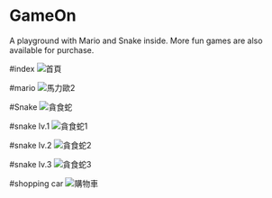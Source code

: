 # GameOn

A playground with Mario and Snake inside. More fun games are also available for purchase.

#index
![首頁](https://user-images.githubusercontent.com/114140041/224704229-4fa24d7b-9de4-40d0-a437-7f76c22ceb09.png)



#mario
![馬力歐2](https://user-images.githubusercontent.com/114140041/224704187-2b6ce9bd-33b1-4948-8973-69f0d6bbba54.png)


#Snake
![貪食蛇](https://user-images.githubusercontent.com/114140041/224704328-536a8205-25d3-41a1-bf8c-f945a0c7a048.png)


#snake lv.1
![貪食蛇1](https://user-images.githubusercontent.com/114140041/224704078-646da864-6ed9-49c0-8c71-084b4de35ffe.png)

#snake lv.2
![貪食蛇2](https://user-images.githubusercontent.com/114140041/224704110-7ef99544-419a-486b-9805-58a649b234e9.png)


#snake lv.3
![貪食蛇3](https://user-images.githubusercontent.com/114140041/224704122-3e675f16-181f-4b01-a445-888933868d2d.png)




#shopping car
![購物車](https://user-images.githubusercontent.com/114140041/224704820-0e891d4d-b835-41dc-a124-a40021597509.png)

